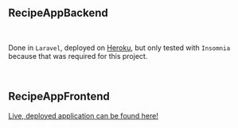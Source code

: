 ## RecipeAppBackend
<br/>

Done in `Laravel`, deployed on [Heroku](https://recipes-app-be.herokuapp.com/), but only tested with `Insomnia` because that was required for this project.

<br/>

## RecipeAppFrontend

[Live, deployed application can be found here!](https://recipe-app-fe13.netlify.app)
